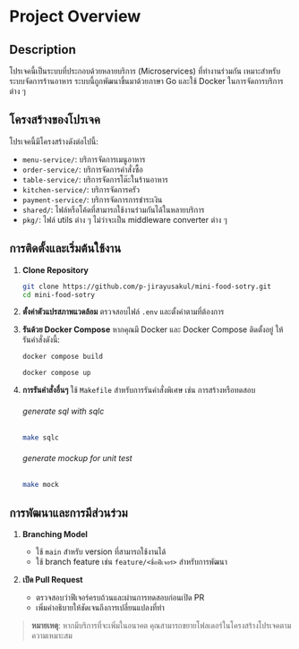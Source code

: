 # Project Overview

## Description
โปรเจคนี้เป็นระบบที่ประกอบด้วยหลายบริการ (Microservices) ที่ทำงานร่วมกัน เหมาะสำหรับระบบจัดการร้านอาหาร ระบบนี้ถูกพัฒนาขึ้นมาด้วยภาษา Go และใช้ Docker ในการจัดการบริการต่าง ๆ

## โครงสร้างของโปรเจค
โปรเจคนี้มีโครงสร้างดังต่อไปนี้:
- `menu-service/`: บริการจัดการเมนูอาหาร
- `order-service/`: บริการจัดการคำสั่งซื้อ
- `table-service/`: บริการจัดการโต๊ะในร้านอาหาร
- `kitchen-service/`: บริการจัดการครัว
- `payment-service/`: บริการจัดการการชำระเงิน
- `shared/`: ไฟล์หรือโค้ดที่สามารถใช้งานร่วมกันได้ในหลายบริการ
- `pkg/`: ไฟล์ utils ต่าง ๆ ไม่ว่าจะเป็น middleware converter ต่าง ๆ

## การติดตั้งและเริ่มต้นใช้งาน
1. **Clone Repository**
   ```bash
   git clone https://github.com/p-jirayusakul/mini-food-sotry.git
   cd mini-food-sotry
   ```

2. **ตั้งค่าตัวแปรสภาพแวดล้อม**
   ตรวจสอบไฟล์ `.env` และตั้งค่าตามที่ต้องการ

3. **รันด้วย Docker Compose**
   หากคุณมี Docker และ Docker Compose ติดตั้งอยู่ ให้รันคำสั่งดังนี้:
    ```bash
   docker compose build
   ```
   ```bash
   docker compose up
   ```
   
4. **การรันคำสั่งอื่นๆ**
   ใช้ `Makefile` สำหรับการรันคำสั่งพิเศษ เช่น การสร้างหรือทดสอบ
    
   ###### generate sql with sqlc
   ```bash
   make sqlc
   ```
   ###### generate mockup for unit test
   ```bash
   make mock
   ```

## การพัฒนาและการมีส่วนร่วม
1. **Branching Model**
   - ใช้ `main` สำหรับ version ที่สามารถใช้งานได้
   - ใช้ branch feature เช่น `feature/<ชื่อฟีเจอร์>` สำหรับการพัฒนา

2. **เปิด Pull Request**
   - ตรวจสอบว่าฟีเจอร์ครบถ้วนและผ่านการทดสอบก่อนเปิด PR
   - เพิ่มคำอธิบายให้ชัดเจนถึงการเปลี่ยนแปลงที่ทำ

> **หมายเหตุ**: หากมีบริการที่จะเพิ่มในอนาคต คุณสามารถขยายโฟลเดอร์ในโครงสร้างโปรเจคตามความเหมาะสม